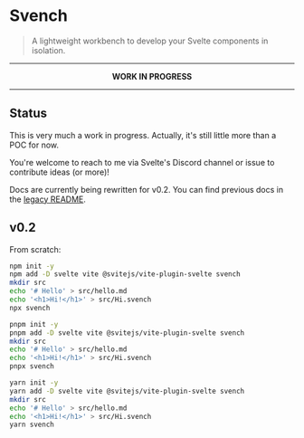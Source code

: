 # Svench

> A lightweight workbench to develop your Svelte components in isolation.

---

<p align="center">
  <strong>WORK IN PROGRESS</strong>
</p>

---

## Status

This is very much a work in progress. Actually, it's still little more than a POC for now.

You're welcome to reach to me via Svelte's Discord channel or issue to contribute ideas (or more)!

Docs are currently being rewritten for v0.2. You can find previous docs in the [legacy README](https://github.com/rixo/svench/tree/v0.1#readme).

## v0.2

From scratch:

```bash
npm init -y
npm add -D svelte vite @svitejs/vite-plugin-svelte svench
mkdir src
echo '# Hello' > src/hello.md
echo '<h1>Hi!</h1>' > src/Hi.svench
npx svench
```

```bash
pnpm init -y
pnpm add -D svelte vite @svitejs/vite-plugin-svelte svench
mkdir src
echo '# Hello' > src/hello.md
echo '<h1>Hi!</h1>' > src/Hi.svench
pnpx svench
```

```bash
yarn init -y
yarn add -D svelte vite @svitejs/vite-plugin-svelte svench
mkdir src
echo '# Hello' > src/hello.md
echo '<h1>Hi!</h1>' > src/Hi.svench
yarn svench
```
